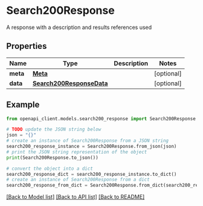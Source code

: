 # Search200Response

A response with a description and results references used

## Properties

Name | Type | Description | Notes
------------ | ------------- | ------------- | -------------
**meta** | [**Meta**](Meta.md) |  | [optional] 
**data** | [**Search200ResponseData**](Search200ResponseData.md) |  | [optional] 

## Example

```python
from openapi_client.models.search200_response import Search200Response

# TODO update the JSON string below
json = "{}"
# create an instance of Search200Response from a JSON string
search200_response_instance = Search200Response.from_json(json)
# print the JSON string representation of the object
print(Search200Response.to_json())

# convert the object into a dict
search200_response_dict = search200_response_instance.to_dict()
# create an instance of Search200Response from a dict
search200_response_from_dict = Search200Response.from_dict(search200_response_dict)
```
[[Back to Model list]](../README.md#documentation-for-models) [[Back to API list]](../README.md#documentation-for-api-endpoints) [[Back to README]](../README.md)



